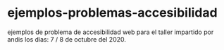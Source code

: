 # ejemplos-problemas-accesibilidad
ejemplos de problema de accesibilidad web para el taller impartido por andis los días: 7 / 8 de octubre del 2020.
